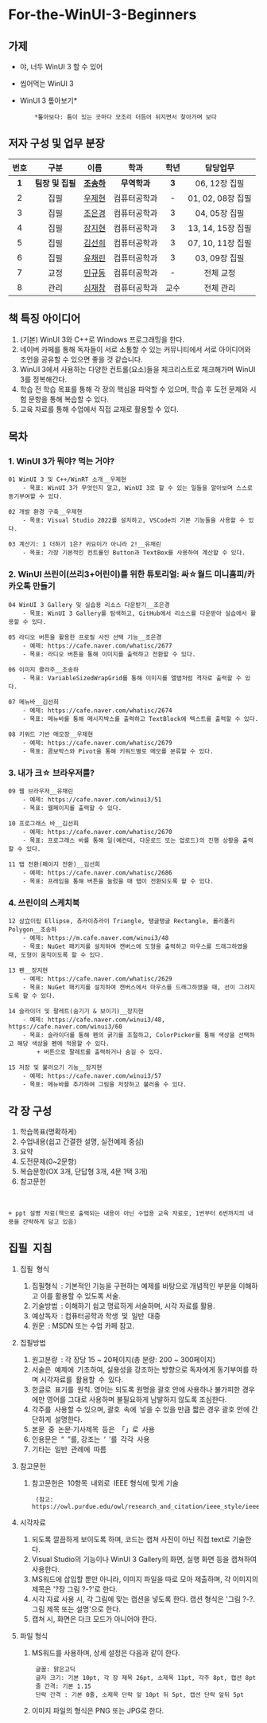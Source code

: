 # For-the-WinUI-3-Beginners

## 가제
- 야, 너두 WinUI 3 할 수 있어
- 씹어먹는 WinUI 3
- WinUI 3 톺아보기*

          *톺아보다: 틈이 있는 곳마다 모조리 더듬어 뒤지면서 찾아가며 보다
	  
## 저자 구성 및 업무 분장
|   번호   |   구분              |                   이름                  |      학과      |   학년  |        담당업무        |
|:-------:|:--------------------:|:---------------------------------------:|:-------------:|:-------:|:----------------------:|
|  **1**  | **팀장 및 집필**     |**[조송하](https://github.com/Song-haJo)**|**무역학과**   |  **3**  |    06, 12장 집필       |
|    2    |   집필  	       | [우제현](https://github.com/wjh2335)     |  컴퓨터공학과 |   -     |    01, 02, 08장 집필   |
|    3    |   집필  	       | [조은경](https://github.com/Zyayou)      |  컴퓨터공학과 |   3     |    04, 05장 집필       |
|    4    |   집필  	       | [장지현](https://github.com/Mpicea)      |  컴퓨터공학과 |   3     |    13, 14, 15장 집필   |
|    5    |   집필  	       | [김선희](https://github.com/Rhun0moon)   |  컴퓨터공학과 |   3     |    07, 10, 11장 집필   |
|    6    |   집필  	       | [유채린](0) |  컴퓨터공학과 |   3     |    03, 09장 집필       |
|    7    |   교정  	       | [민규동](0) |  컴퓨터공학과 |   -     |    전체 교정  		|
|    8    |   관리  	       | [심재창](https://github.com/jcshim)      |  컴퓨터공학과 |   교수  |    전체 관리  	      |


## 책 특징 아이디어
1. (기본) WinUI 3와 C++로 Windows 프로그래밍을 한다.
2. 네이버 카페를 통해 독자들이 서로 소통할 수 있는 커뮤니티에서 서로 아이디어와 조언을 공유할 수 있으면 좋을 것 같습니다.
3. WinUI 3에서 사용하는 다양한 컨트롤(요소)들을 체크리스트로 체크해가며 WinUI 3를 정복해간다.
4. 학습 전 학습 목표를 통해 각 장의 핵심을 파악할 수 있으며, 학습 후 도전 문제와 시험 문항을 통해 복습할 수 있다.
5. 교육 자료를 통해 수업에서 직접 교재로 활용할 수 있다.


## 목차
### 1. WinUI 3가 뭐야? 먹는 거야?

    01 WinUI 3 및 C++/WinRT 소개__우제현
    	- 목표: WinUI 3가 무엇인지 알고, WinUI 3로 할 수 있는 일들을 알아보며 스스로 동기부여할 수 있다.
	
    02 개발 환경 구축__우제현
    	- 목표: Visual Studio 2022를 설치하고, VSCode의 기본 기능들을 사용할 수 있다.
	
    03 계산기: 1 더하기 1은? 귀요미가 아니라 2!__유채린
    	- 목표: 가장 기본적인 컨트롤인 Button과 TextBox를 사용하여 계산할 수 있다.

### 2. WinUI 쓰린이(쓰리3+어린이)를 위한 튜토리얼: 싸☆월드 미니홈피/카카오톡 만들기

	04 WinUI 3 Gallery 및 실습용 리소스 다운받기__조은경
		- 목표: WinUI 3 Gallery를 탐색하고, GitHub에서 리소스를 다운받아 실습에서 활용할 수 있다.
		
	05 라디오 버튼을 활용한 프로필 사진 선택 기능__조은경
		- 예제: https://cafe.naver.com/whatisc/2677
		- 목표: 라디오 버튼을 통해 이미지를 출력하고 전환할 수 있다.
		
	06 이미지 콜라주__조송하
		- 목표: VariableSizedWrapGrid를 통해 이미지를 앨범처럼 격자로 출력할 수 있다.
		
	07 메뉴바__김선희
		- 예제: https://cafe.naver.com/whatisc/2674
		- 목표: 메뉴바를 통해 메시지박스를 출력하고 TextBlock에 텍스트를 출력할 수 있다.
		
	08 키워드 기반 메모장__우제현
		- 예제: https://cafe.naver.com/whatisc/2679
		- 목표: 콤보박스와 Pivot을 통해 키워드별로 메모를 분류할 수 있다.

### 3. 내가 크☆ 브라우저를?
	09 웹 브라우저__유채린
		- 예제: https://cafe.naver.com/winui3/51
		- 목표: 웹페이지를 출력할 수 있다.
	
	10 프로그래스 바__김선희
		- 예제: https://cafe.naver.com/whatisc/2670
		- 목표: 프로그래스 바를 통해 일(예컨대, 다운로드 또는 업로드)의 진행 상황을 출력할 수 있다.
	
	11 탭 전환(페이지 전환)__김선희
		- 예제: https://cafe.naver.com/whatisc/2686
		- 목표: 프레임을 통해 버튼을 눌렀을 때 탭이 전환되도록 할 수 있다.

### 4. 쓰린이의 스케치북
	12 삼立이립 Ellipse, 츄라이츄라이 Triangle, 탱글탱글 Rectangle, 롤리폴리 Polygon__조송하
		- 예제: https://m.cafe.naver.com/winui3/48
		- 목표: NuGet 패키지를 설치하여 캔버스에 도형을 출력하고 마우스를 드래그하였을 때, 도형이 움직이도록 할 수 있다.
	
	13 펜__장지현
		- 예제: https://cafe.naver.com/whatisc/2629
		- 목표: NuGet 패키지를 설치하여 캔버스에서 마우스를 드래그하였을 때, 선이 그려지도록 할 수 있다.
	
	14 슬라이더 및 팔레트(숨기기 & 보이기)__장지현
		- 예제: https://cafe.naver.com/winui3/48, https://cafe.naver.com/winui3/60
		- 목표: 슬라이더를 통해 펜의 굵기를 조절하고, ColorPicker를 통해 색상을 선택하고 해당 색상을 펜에 적용할 수 있다.
			+ 버튼으로 팔레트를 출력하거나 숨길 수 있다.
	
	15 저장 및 불러오기 기능__장지현
		- 예제: https://cafe.naver.com/winui3/57
		- 목표: 메뉴바를 추가하여 그림을 저장하고 불러올 수 있다.



## 각 장 구성
1. 학습목표(명확하게)
2. 수업내용(쉽고 간결한 설명, 실전예제 중심)
3. 요약
4. 도전문제(0~2문항)
6. 복습문항(OX 3개, 단답형 3개, 4문 1택 3개)
7. 참고문헌
<br/>

	+ ppt 설명 자료(책으로 출력되는 내용이 아닌 수업용 교육 자료로, 1번부터 6번까지의 내용을 간략하게 담고 있음)


## 집필 지침

1. 집필 형식
	1) 집필형식 : 기본적인 기능을 구현하는 예제를 바탕으로 개념적인 부분을 이해하고 이를 활용할 수 있도록 서술.
	2) 기술방법 : 이해하기 쉽고 명료하게 서술하며, 시각 자료를 활용.
	3) 예상독자 : 컴퓨터공학과 학생 및 일반 대중 
	4) 원문 : MSDN 또는 수업 카페 참고.



2. 집필방법
	1) 원고분량 : 각 장당 15 ~ 20페이지(총 분량: 200 ~ 300페이지)
	2) 서술은 예제에 기초하여, 실용성을 강조하는 방향으로 독자에게 동기부여를 하며 시각자료를 활용할 수 있다.
	3) 한글로 표기를 원칙. 영어는 되도록 원명을 괄호 안에 사용하나 불가피한 경우에만 영어를 그대로 사용하며 불필요하게 남발하지 않도록 조심한다.
	4) 각주를 사용할 수 있으며, 괄호 속에 넣을 수 있을 만큼 짧은 경우 괄호 안에 간단하게 설명한다.
	5) 본문 중 논문‧기사제목 등은 「」로 사용
	6) 인용문은 “ ”를, 강조는 ‘ ’를 각각 사용
	7) 기타는 일반 관례에 따름



3. 참고문헌
	1) 참고문헌은 10항목 내외로 IEEE 형식에 맞게 기술<br/>
	
			(참고: https://owl.purdue.edu/owl/research_and_citation/ieee_style/ieee_general_format.html)



4. 시각자료
	1) 되도록 깔끔하게 보이도록 하며, 코드는 캡쳐 사진이 아닌 직접 text로 기술한다.
	2) Visual Studio의 기능이나 WinUI 3 Gallery의 화면, 실행 화면 등을 캡쳐하여 사용한다.
	3) MS워드에 삽입할 뿐만 아니라, 이미지 파일을 따로 모아 제출하며, 각 이미지의 제목은 '?장 그림 ?-?'로 한다.
	4) 시각 자료 사용 시, 각 그림에 맞는 캡션을 넣도록 한다. 캡션 형식은 '그림 ?-?. 그림 제목 또는 설명'으로 한다.
	5) 캡쳐 시, 화면은 다크 모드가 아니어야 한다.



5. 파일 형식
	1) MS워드를 사용하며, 상세 설정은 다음과 같이 한다.
	
			글꼴: 맑은고딕
			글자 크기: 기본 10pt, 각 장 제목 26pt, 소제목 11pt, 각주 8pt, 캡션 8pt
			줄 간격: 기본 1.15
			단락 간격 : 기본 0줄, 소제목 단락 앞 10pt 뒤 5pt, 캡션 단락 앞뒤 5pt
	2) 이미지 파일의 형식은 PNG 또는 JPG로 한다.
